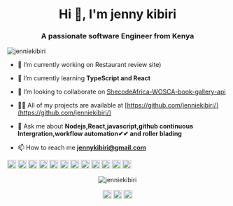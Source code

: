 <h1 align="center">Hi 👋, I'm jenny kibiri</h1>
<h3 align="center">A passionate software Engineer from Kenya</h3>

<p align="left"> <img src="https://komarev.com/ghpvc/?username=jenniekibiri" alt="jenniekibiri" /> </p>

- 🔭 I’m currently working on Restaurant review site)

- 🌱 I’m currently learning **TypeScript and React**

- 👯 I’m looking to collaborate on [ShecodeAfrica-WOSCA-book-gallery-api](https://github.com/jenniekibiri/WOSCA-book-gallery-api)

- 👨‍💻 All of my projects are available at [https://github.com/jenniekibiri/](https://github.com/jenniekibiri/)

- 💬 Ask me about **Nodejs,React,javascript,github continuous Intergration,workflow automation✔✔ and roller blading**

- 📫 How to reach me **jennykibiri@gmail.com**

<p align="left"><img src="https://devicons.github.io/devicon/devicon.git/icons/react/react-original-wordmark.svg" alt="react" width="20" height="20"/> <img src="https://devicons.github.io/devicon/devicon.git/icons/bootstrap/bootstrap-plain.svg" alt="bootstrap" width="20" height="20"/> <img src="https://devicons.github.io/devicon/devicon.git/icons/css3/css3-original-wordmark.svg" alt="css3" width="20" height="20"/> <img src="https://devicons.github.io/devicon/devicon.git/icons/go/go-original.svg" alt="go" width="20" height="20"/> <img src="https://devicons.github.io/devicon/devicon.git/icons/html5/html5-original-wordmark.svg" alt="html5" width="20" height="20"/> <img src="https://devicons.github.io/devicon/devicon.git/icons/javascript/javascript-original.svg" alt="javascript" width="20" height="20"/> <img src="https://devicons.github.io/devicon/devicon.git/icons/mongodb/mongodb-original-wordmark.svg" alt="mongodb" width="20" height="20"/> <img src="https://devicons.github.io/devicon/devicon.git/icons/mysql/mysql-original-wordmark.svg" alt="mysql" width="20" height="20"/> <img src="https://devicons.github.io/devicon/devicon.git/icons/postgresql/postgresql-original-wordmark.svg" alt="postgresql" width="20" height="20"/> <img src="https://devicons.github.io/devicon/devicon.git/icons/sass/sass-original.svg" alt="sass" width="20" height="20"/> <img src="https://devicons.github.io/devicon/devicon.git/icons/nodejs/nodejs-original-wordmark.svg" alt="nodejs" width="20" height="20"/> <img src="https://devicons.github.io/devicon/devicon.git/icons/express/express-original-wordmark.svg" alt="express" width="20" height="20"/></p><p align="center"> <img src="https://github-readme-stats.vercel.app/api?username=jenniekibiri&show_icons=true" alt="jenniekibiri" /> </p>

<p align="center">
<a href="https://twitter.com/kibiri_jenny" target="blank"><img align="center" src="https://cdn.jsdelivr.net/npm/simple-icons@3.0.1/icons/twitter.svg" alt="kibiri_jenny" height="20" width="20" /></a>
<a href="https://linkedin.com/in/jeniffer-kibiri-025ab8146" target="blank"><img align="center" src="https://cdn.jsdelivr.net/npm/simple-icons@3.0.1/icons/linkedin.svg" alt="jeniffer-kibiri-025ab8146" height="20" width="20" /></a>
<a href="https://fb.com/jeniffer kibiri" target="blank"><img align="center" src="https://cdn.jsdelivr.net/npm/simple-icons@3.0.1/icons/facebook.svg" alt="jeniffer kibiri" height="20" width="20" /></a>
</p>
